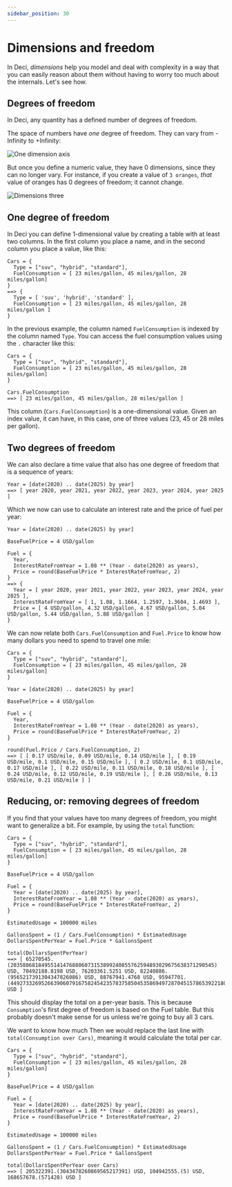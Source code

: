 ```yaml
---
sidebar_position: 30
---
```


# Dimensions and freedom

In Deci, _dimensions_ help you model and deal with complexity in a way that you can easily reason about them without having to worry too much about the internals. Let's see how.

## Degrees of freedom

In Deci, any quantity has a defined number of degrees of freedom.

The space of numbers have _one_ degree of freedom. They can vary from -Infinity to +Infinity:

![One dimension axis](/img/dimensions-one-axis.svg)

But once you define a numeric value, they have 0 dimensions, since they can no longer vary. For instance, if you create a value of `3 oranges`, _that_ value of oranges has 0 degrees of freedom; it cannot change.

![Dimensions three](/img/dimensions-three.svg)

## One degree of freedom

In Deci you can define 1-dimensional value by creating a table with at least two columns.
In the first column you place a name, and in the second column you place a value, like this:

```deci live
Cars = {
  Type = ["suv", "hybrid", "standard"],
  FuelConsumption = [ 23 miles/gallon, 45 miles/gallon, 28 miles/gallon]
}
==> {
  Type = [ 'suv', 'hybrid', 'standard' ],
  FuelConsumption = [ 23 miles/gallon, 45 miles/gallon, 28 miles/gallon ]
}
```

In the previous example, the column named `FuelConsumption` is indexed by the column named `Type`. You can access the fuel consumption values using the `.` character like this:

```deci live
Cars = {
  Type = ["suv", "hybrid", "standard"],
  FuelConsumption = [ 23 miles/gallon, 45 miles/gallon, 28 miles/gallon]
}

Cars.FuelConsumption
==> [ 23 miles/gallon, 45 miles/gallon, 28 miles/gallon ]
```

This column (`Cars.FuelConsumption`) is a one-dimensional value. Given an index value, it can have, in this case, one of three values (23, 45 or 28 miles per gallon).

## Two degrees of freedom

We can also declare a time value that also has one degree of freedom that is a sequence of years:

```deci live
Year = [date(2020) .. date(2025) by year]
==> [ year 2020, year 2021, year 2022, year 2023, year 2024, year 2025 ]
```

Which we now can use to calculate an interest rate and the price of fuel per year:

```deci live
Year = [date(2020) .. date(2025) by year]

BaseFuelPrice = 4 USD/gallon

Fuel = {
  Year,
  InterestRateFromYear = 1.08 ** (Year - date(2020) as years),
  Price = round(BaseFuelPrice * InterestRateFromYear, 2)
}
==> {
  Year = [ year 2020, year 2021, year 2022, year 2023, year 2024, year 2025 ],
  InterestRateFromYear = [ 1, 1.08, 1.1664, 1.2597, 1.3604, 1.4693 ],
  Price = [ 4 USD/gallon, 4.32 USD/gallon, 4.67 USD/gallon, 5.04 USD/gallon, 5.44 USD/gallon, 5.88 USD/gallon ]
}
```

We can now relate both `Cars.FuelConsumption` and `Fuel.Price` to know how many dollars you need to spend to travel one mile:

```deci live
Cars = {
  Type = ["suv", "hybrid", "standard"],
  FuelConsumption = [ 23 miles/gallon, 45 miles/gallon, 28 miles/gallon]
}

Year = [date(2020) .. date(2025) by year]

BaseFuelPrice = 4 USD/gallon

Fuel = {
  Year,
  InterestRateFromYear = 1.08 ** (Year - date(2020) as years),
  Price = round(BaseFuelPrice * InterestRateFromYear, 2)
}

round(Fuel.Price / Cars.FuelConsumption, 2)
==> [ [ 0.17 USD/mile, 0.09 USD/mile, 0.14 USD/mile ], [ 0.19 USD/mile, 0.1 USD/mile, 0.15 USD/mile ], [ 0.2 USD/mile, 0.1 USD/mile, 0.17 USD/mile ], [ 0.22 USD/mile, 0.11 USD/mile, 0.18 USD/mile ], [ 0.24 USD/mile, 0.12 USD/mile, 0.19 USD/mile ], [ 0.26 USD/mile, 0.13 USD/mile, 0.21 USD/mile ] ]
```

## Reducing, or: removing degrees of freedom

If you find that your values have too many degrees of freedom, you might want to generalize a bit. For example, by using the `total` function:

```deci live
Cars = {
  Type = ["suv", "hybrid", "standard"],
  FuelConsumption = [ 23 miles/gallon, 45 miles/gallon, 28 miles/gallon]
}

BaseFuelPrice = 4 USD/gallon

Fuel = {
  Year = [date(2020) .. date(2025) by year],
  InterestRateFromYear = 1.08 ** (Year - date(2020) as years),
  Price = round(BaseFuelPrice * InterestRateFromYear, 2)
}

EstimatedUsage = 100000 miles

GallonsSpent = (1 / Cars.FuelConsumption) * EstimatedUsage
DollarsSpentPerYear = Fuel.Price * GallonsSpent

total(DollarsSpentPerYear)
==> [ 65270545.(203588681849551414768806073153899240855762594893029675638371290545) USD, 70492188.8198 USD, 76203361.5251 USD, 82240886.(9565217391304347826086) USD, 88767941.4768 USD, 95947701.(449273326952663906079167582454235783758504535869497287045157865392218064410119282940088884644471955132143757465277899687731068125466525009251502535297905403649902078024398687445272183768897115567592846815481854064306193485959133286941232068411262466706879396219207593886073451663620283225884826342099848816053445947701) USD ]
```

This should display the total on a per-year basis. This is because `Consumption`'s first degree of freedom is based on the Fuel table. But this probably doesn't make sense for us unless we're going to buy all 3 cars.

We want to know how much Then we would replace the last line with `total(Consumption over Cars)`, meaning it would calculate the total per car.

```deci live
Cars = {
  Type = ["suv", "hybrid", "standard"],
  FuelConsumption = [ 23 miles/gallon, 45 miles/gallon, 28 miles/gallon]
}

BaseFuelPrice = 4 USD/gallon

Fuel = {
  Year = [date(2020) .. date(2025) by year],
  InterestRateFromYear = 1.08 ** (Year - date(2020) as years),
  Price = round(BaseFuelPrice * InterestRateFromYear, 2)
}

EstimatedUsage = 100000 miles

GallonsSpent = (1 / Cars.FuelConsumption) * EstimatedUsage
DollarsSpentPerYear = Fuel.Price * GallonsSpent

total(DollarsSpentPerYear over Cars)
==> [ 205322391.(3043478260869565217391) USD, 104942555.(5) USD, 168657678.(571428) USD ]
```
